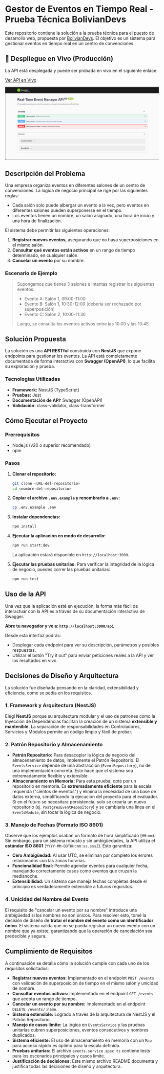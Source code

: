 # Gestor de Eventos en Tiempo Real - Prueba Técnica BolivianDevs

Este repositorio contiene la solución a la prueba técnica para el puesto de desarrollo web, propuesta por [BolivianDevs](https://boliviandevs.com). El objetivo es un sistema para gestionar eventos en tiempo real en un centro de convenciones.

## 🔗 Despliegue en Vivo (Producción)

La API está desplegada y puede ser probada en vivo en el siguiente enlace:

<a href="https://events.solution-services-tech.com/api" target="_blank" rel="noopener noreferrer">Ver API en Vivo</a>

![Captura de la Interfaz de Swagger UI](./public/img/screenshot.png)


## Descripción del Problema

Una empresa organiza eventos en diferentes salones de un centro de convenciones. La lógica de negocio principal se rige por las siguientes reglas:

- Cada salón solo puede albergar un evento a la vez, pero eventos en diferentes salones pueden superponerse en el tiempo.
- Los eventos tienen un nombre, un salón asignado, una hora de inicio y una hora de finalización.

El sistema debe permitir las siguientes operaciones:

1.  **Registrar nuevos eventos**, asegurando que no haya superposiciones en el mismo salón.
2.  **Consultar qué eventos están activos** en un rango de tiempo determinado, en cualquier salón.
3.  **Cancelar un evento** por su nombre.

### Escenario de Ejemplo

> Supongamos que tienes 3 salones e intentas registrar los siguientes eventos:
> 
> - Evento A: Salón 1, 09:00-11:00
> - Evento B: Salón 1, 10:30-12:00 (debería ser rechazado por superposición)
> - Evento C: Salón 2, 10:00-11:30
>
> Luego, se consulta los eventos activos entre las 10:00 y las 10:45.

## Solución Propuesta

La solución es una **API RESTful** construida con **NestJS** que expone endpoints para gestionar los eventos. La API está completamente documentada de forma interactiva con **Swagger (OpenAPI)**, lo que facilita su exploración y prueba.

### Tecnologías Utilizadas

- **Framework:** NestJS (TypeScript)
- **Pruebas:** Jest
- **Documentación de API:** Swagger (OpenAPI)
- **Validación:** class-validator, class-transformer

## Cómo Ejecutar el Proyecto

### Prerrequisitos

- Node.js (v20 o superior recomendado)
- npm

### Pasos

1.  **Clonar el repositorio:**

    ```bash
    git clone <URL-del-repositorio>
    cd <nombre-del-repositorio>
    ```

1.  **Copiar el archivo `.env.example` y renombrarlo a `.env`:**

    ```bash
    cp .env.example .env
    ```

3.  **Instalar dependencias:**

    ```bash
    npm install
    ```

4.  **Ejecutar la aplicación en modo de desarrollo:**

    ```bash
    npm run start:dev
    ```

    La aplicación estará disponible en `http://localhost:3000`.

5.  **Ejecutar las pruebas unitarias:**
    Para verificar la integridad de la lógica de negocio, puedes correr las pruebas unitarias:
    ```bash
    npm run test
    ```

## Uso de la API

Una vez que la aplicación esté en ejecución, la forma más fácil de interactuar con la API es a través de su documentación interactiva de Swagger.

**Abre tu navegador y ve a: `http://localhost:3000/api`**

Desde esta interfaz podrás:

- Desplegar cada endpoint para ver su descripción, parámetros y posibles respuestas.
- Utilizar el botón "Try it out" para enviar peticiones reales a la API y ver los resultados en vivo.

## Decisiones de Diseño y Arquitectura

La solución fue diseñada pensando en la claridad, extensibilidad y eficiencia, como se pedía en los requisitos.

### 1. Framework y Arquitectura (NestJS)

Elegí **NestJS** porque su arquitectura modular y el uso de patrones como la Inyección de Dependencias facilitan la creación de un sistema **extensible y mantenible**. La separación de responsabilidades en Controladores, Servicios y Módulos permite un código limpio y fácil de probar.

### 2. Patrón Repositorio y Almacenamiento

- **Patrón Repositorio:** Para desacoplar la lógica de negocio del almacenamiento de datos, implementé el Patrón Repositorio. El `EventsService` depende de una abstracción (`EventRepository`), no de una implementación concreta. Esto hace que el sistema sea extremadamente flexible y extensible.
- **Almacenamiento en Memoria:** Para esta prueba, opté por un repositorio en memoria. Es **extremadamente eficiente** para la escala requerida ("cientos de eventos") y elimina la necesidad de una base de datos externa, simplificando la ejecución del proyecto para el evaluador. Si en el futuro se necesitara persistencia, solo se crearía un nuevo repositorio (ej. `PostgresEventRepository`) y se cambiaría una línea en el `EventsModule`, sin tocar la lógica de negocio.

### 3. Manejo de Fechas (Formato ISO 8601)

Observé que los ejemplos usaban un formato de hora simplificado (`HH:mm`). Sin embargo, para un sistema robusto y sin ambigüedades, la API utiliza el **estándar ISO 8601** (`YYYY-MM-DDTHH:mm:ss.sssZ`). Esto garantiza:

- **Cero Ambigüedad:** Al usar UTC, se eliminan por completo los errores relacionados con las zonas horarias.
- **Funcionalidad Real:** Permite agendar eventos para cualquier fecha, manejando correctamente casos como eventos que cruzan la medianoche.
- **Extensibilidad:** Un sistema que maneja fechas completas desde el principio es verdaderamente extensible a futuros requisitos.

### 4. Unicidad del Nombre del Evento

El requisito de "cancelar un evento por su nombre" introduce una ambigüedad si los nombres no son únicos. Para resolver esto, tomé la decisión de diseño de **tratar el nombre del evento como un identificador único**. El sistema valida que no se pueda registrar un nuevo evento con un nombre que ya existe, garantizando que la operación de cancelación sea predecible y segura.

## Cumplimiento de Requisitos

A continuación se detalla cómo la solución cumple con cada uno de los requisitos solicitados:

- **Registrar nuevos eventos:** Implementado en el endpoint `POST /events` con validación de superposición de tiempo en el mismo salón y unicidad de nombre.
- **Consultar eventos activos:** Implementado en el endpoint `GET /events` que acepta un rango de tiempo.
- **Cancelar un evento por su nombre:** Implementado en el endpoint `DELETE /events/:name`.
- **Sistema extensible:** Logrado a través de la arquitectura de NestJS y el Patrón Repositorio.
- **Manejo de casos límite:** La lógica en `EventsService` y las pruebas unitarias cubren superposiciones, eventos consecutivos y nombres duplicados.
- **Sistema eficiente:** El uso de almacenamiento en memoria con un `Map` para acceso rápido es óptimo para la escala definida.
- **Pruebas unitarias:** El archivo `events.service.spec.ts` contiene tests para los escenarios principales y casos límite.
- **Justificación de decisiones:** Este mismo archivo README documenta y justifica todas las decisiones de diseño y arquitectura.

